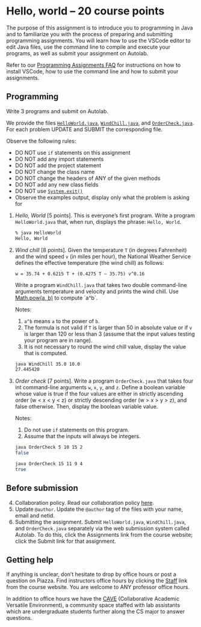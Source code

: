 # Hello, world – 20 course points

The purpose of this assignment is to introduce you to programming in Java and to familiarize you with the process of preparing and submitting programming assignments. You will learn how to use the VSCode editor to edit Java files, use the command line to compile and execute your programs, as well as submit your assignment on Autolab.

Refer to our [Programming Assignments FAQ](https://introcs.cs.rutgers.edu/assignment-faq/) for instructions on how to install VSCode, how to use the command line and how to submit your assignments.

## Programming
Write 3 programs and submit on Autolab.

We provide the files [`HelloWorld.java`](HelloWorld.java), [`WindChill.java`](WindChill.java), and [`OrderCheck.java`](OrderCheck.java). For each problem UPDATE and SUBMIT the corresponding file.

Observe the following rules:

- DO NOT use `if` statements on this assignment
- DO NOT add any import statements
- DO NOT add the project statement
- DO NOT change the class name
- DO NOT change the headers of ANY of the given methods
- DO NOT add any new class fields
- DO NOT use [`System.exit()`](https://docs.oracle.com/en/java/javase/14/docs/api/java.base/java/lang/System.html#exit(int))
- Observe the examples output, display only what the problem is asking for

1. *Hello, World* [5 points]. This is everyone’s first program. Write a program `HelloWorld.java` that, when run, displays the phrase: `Hello, World`.
   ```sh
   % java HelloWorld
   Hello, World
   ```
2. *Wind chill* [8 points]. Given the temperature `T` (in degrees Fahrenheit) and the wind speed `v` (in miles per hour), the National Weather Service defines the effective temperature (the wind chill) as follows:
   ```
   w = 35.74 + 0.6215 T + (0.4275 T – 35.75) v^0.16
   ```
   Write a program `WindChill.java` that takes two double command-line arguments temperature and velocity and prints the wind chill. Use [Math.pow(a, b)](https://docs.oracle.com/en/java/javase/14/docs/api/java.base/java/lang/Math.html#pow(double,double)) to compute `a^b`.
   
   Notes:
   1. `a^b` means `a` to the power of `b`.
   2. The formula is not valid if `T` is larger than 50 in absolute value or if `v` is larger than 120 or less than 3 (assume that the input values testing your program are in range).
   3. It is not necessary to round the wind chill value, display the value that is computed.
   ```sh
   java WindChill 35.0 10.0
   27.445420
   ```
3. *Order check* [7 points]. Write a program `OrderCheck.java` that takes four int command-line arguments `w`, `x`, `y`, and `z`. Define a boolean variable whose value is true if the four values are either in strictly ascending order (w < x < y < z) or strictly descending order (w > x > y > z), and false otherwise. Then, display the boolean variable value.

   Notes:
   1. Do not use `if` statements on this program.
   2. Assume that the inputs will always be integers.
   ```sh
   java OrderCheck 5 10 15 2
   false

   java OrderCheck 15 11 9 4
   true
   ```

## Before submission

4. Collaboration policy. Read our collaboration policy [here](https://introcs.cs.rutgers.edu/#academic-integrity).
5. Update `@author`. Update the `@author` tag of the files with your name, email and netid.
6. Submitting the assignment. Submit `HelloWorld.java`, `WindChill.java`, and `OrderCheck.java` separately via the web submission system called Autolab. To do this, click the Assignments link from the course website; click the Submit link for that assignment.

## Getting help

If anything is unclear, don’t hesitate to drop by office hours or post a question on Piazza. Find instructors office hours by clicking the [Staff](https://introcs.cs.rutgers.edu/staff/) link from the course website. You are welcome to ANY professor office hours.

In addition to office hours we have the [CAVE](https://resources.cs.rutgers.edu/docs/rooms-equipment/cave/) (Collaborative Academic Versatile Environment), a community space staffed with lab assistants which are undergraduate students further along the CS major to answer questions.